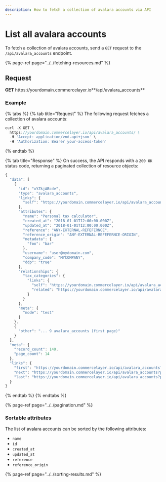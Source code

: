 ```yaml
---
description: How to fetch a collection of avalara accounts via API
---
```


# List all avalara accounts

To fetch a collection of avalara accounts, send a `GET` request to the `/api/avalara_accounts` endpoint.

{% page-ref page="../../fetching-resources.md" %}

## Request

**GET** https://<i></i>yourdomain.commercelayer.io**/api/avalara_accounts**

### **Example**

{% tabs %}
{% tab title="Request" %}
The following request fetches a collection of avalara accounts:

```javascript
curl -X GET \
  https://yourdomain.commercelayer.io/api/avalara_accounts/ \
  -H 'Accept: application/vnd.api+json' \
  -H 'Authorization: Bearer your-access-token'
```
{% endtab %}

{% tab title="Response" %}
On success, the API responds with a `200 OK` status code, returning a paginated collection of resource objects:

```javascript
{
  "data": [
    {
      "id": "xYZkjABcde",
      "type": "avalara_accounts",
      "links": {
        "self": "https://yourdomain.commercelayer.io/api/avalara_accounts/xYZkjABcde"
      },
      "attributes": {
        "name": "Personal tax calculator",
        "created_at": "2018-01-01T12:00:00.000Z",
        "updated_at": "2018-01-01T12:00:00.000Z",
        "reference": "ANY-EXTERNAL-REFEFERNCE",
        "reference_origin": "ANY-EXTERNAL-REFEFERNCE-ORIGIN",
        "metadata": {
          "foo": "bar"
        },
        "username": "user@mydomain.com",
        "company_code": "MYCOMPANY",
        "ddp": "true"
      },
      "relationships": {
        "tax_categories": {
          "links": {
            "self": "https://yourdomain.commercelayer.io/api/avalara_accounts/xYZkjABcde/relationships/tax_categories",
            "related": "https://yourdomain.commercelayer.io/api/avalara_accounts/xYZkjABcde/tax_categories"
          }
        }
      },
      "meta": {
        "mode": "test"
      }
    },
    {
      "other": "... 9 avalara_accounts (first page)"
    }
  ],
  "meta": {
    "record_count": 140,
    "page_count": 14
  },
  "links": {
    "first": "https://yourdomain.commercelayer.io/api/avalara_accounts?page[number]=1&page[size]=10",
    "next": "https://yourdomain.commercelayer.io/api/avalara_accounts?page[number]=2&page[size]=10",
    "last": "https://yourdomain.commercelayer.io/api/avalara_accounts?page[number]=14&page[size]=10"
  }
}
```
{% endtab %}
{% endtabs %}

{% page-ref page="../../pagination.md" %}

### Sortable attributes

The list of avalara accounts can be sorted by the following attributes:

* `name`
* `id`
* `created_at`
* `updated_at`
* `reference`
* `reference_origin`

{% page-ref page="../../sorting-results.md" %}

